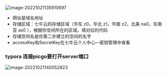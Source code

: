 ![image-20221021135910697](http://mt.file.jsxming.cn/image/202210211359718.png)

- 网址是域名地址
- 存储区域：七牛云的存储区域（华东 z0，华北 z1，华南 z2，北美 na0，东南亚 as0 ），根据你空间所在的区域，填对应的代码
- 存储空间名是你第二步建立的空间的名字
- accessKey和SecretKey在七牛云个人中心—密钥管理中查看



###  typora 连接picgo要打开server端口

![image-20221021140052823](http://mt.file.jsxming.cn/image/202210211400841.png)